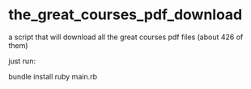 # the_great_courses_pdf_download
a script that will download all the great courses pdf files (about 426 of them)

just run:

bundle install
ruby main.rb

